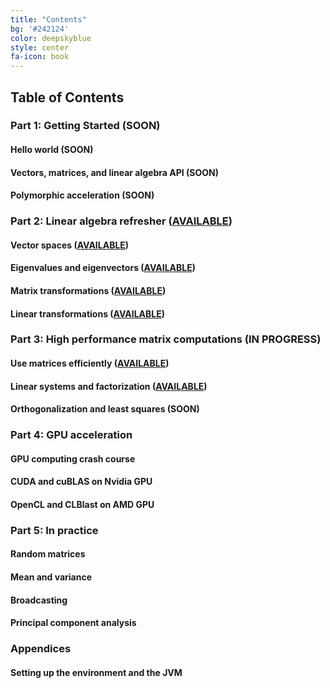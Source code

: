 ```yaml
---
title: "Contents"
bg: '#242124'
color: deepskyblue
style: center
fa-icon: book
---
```

## Table of Contents

### Part 1: Getting Started (SOON)

#### Hello world (SOON)

#### Vectors, matrices, and linear algebra API (SOON)

#### Polymorphic acceleration (SOON)

### Part 2: Linear algebra refresher ([AVAILABLE](https://www.patreon.com/linear_algebra))

#### Vector spaces ([AVAILABLE](https://www.patreon.com/linear_algebra))

#### Eigenvalues and eigenvectors ([AVAILABLE](https://www.patreon.com/linear_algebra))

#### Matrix transformations ([AVAILABLE](https://www.patreon.com/linear_algebra))

#### Linear transformations ([AVAILABLE](https://www.patreon.com/linear_algebra))

### Part 3: High performance matrix computations (IN PROGRESS)

#### Use matrices efficiently ([AVAILABLE](https://www.patreon.com/linear_algebra))

#### Linear systems and factorization ([AVAILABLE](https://www.patreon.com/linear_algebra))

#### Orthogonalization and least squares (SOON)

### Part 4: GPU acceleration

#### GPU computing crash course

#### CUDA and cuBLAS on Nvidia GPU

#### OpenCL and CLBlast on AMD GPU

### Part 5: In practice

#### Random matrices

#### Mean and variance

#### Broadcasting

#### Principal component analysis

### Appendices

#### Setting up the environment and the JVM
